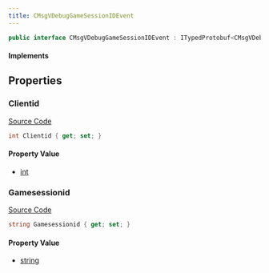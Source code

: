 ```yaml
---
title: CMsgVDebugGameSessionIDEvent
---
```


```csharp
public interface CMsgVDebugGameSessionIDEvent : ITypedProtobuf<CMsgVDebugGameSessionIDEvent>, INativeHandle, INetMessage<CMsgVDebugGameSessionIDEvent>, IDisposable
```

#### Implements

## Properties

### Clientid

[Source Code](https://github.com/swiftly-solution/swiftlys2/blob/beta/managed/src/SwiftlyS2.Generated/Protobufs/Interfaces/CMsgVDebugGameSessionIDEvent.cs#L18)

```csharp
int Clientid { get; set; }
```

#### Property Value

- [int](https://learn.microsoft.com/dotnet/api/system.int32)

### Gamesessionid

[Source Code](https://github.com/swiftly-solution/swiftlys2/blob/beta/managed/src/SwiftlyS2.Generated/Protobufs/Interfaces/CMsgVDebugGameSessionIDEvent.cs#L21)

```csharp
string Gamesessionid { get; set; }
```

#### Property Value

- [string](https://learn.microsoft.com/dotnet/api/system.string)

